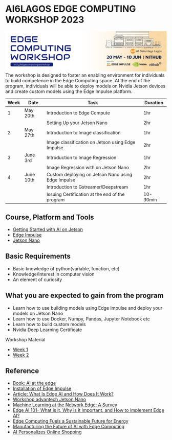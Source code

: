 # AI6LAGOS EDGE COMPUTING WORKSHOP 2023
![Cover Image](./asset/cover_image.jpeg)
 The workshop is designed to foster an enabling environment for individuals to build competence in the Edge Computing space. At the end of the program, individuals will be able to deploy models on Nvidia Jetson devices and create custom models using the Edge Impulse platform. 

| Week | Date | Task | Duration |
|-----|------|------|------|
| 1    |  May 20th    | Introduction to Edge Compute     |  1hr    | 
|             |     |  Setting Up your Jetson Nano    |   2hr |
| 2    |  May 27th   | Introduction to Image classification    |  1hr    | 
|             |     |  Image classification on Jetson using Edge Impulse   |  2hr    | 
| 3    |  June 3rd    | Introduction to Image Regression   |  1hr    | 
|             |     |  Image Regression with on Jetson Nano    |  2hr    | 
| 4    |  June 10th   | Custom deploying on Jetson Nano using Edge Impulse     | 2hr    | 
|             |     |  Introduction to Gstreamer/Deepstream   |  1hr    | 
|             |     |  Issuing  Certification at the end of the program    |  10-30min    | 


## Course, Platform and Tools 
- [Getting Started with AI on Jetson](https://courses.nvidia.com/courses/course-v1:DLI+S-RX-02+V2/) 
- [Edge Impulse](https://www.edgeimpulse.com/)
- [Jetson Nano](https://developer.nvidia.com/embedded/jetson-nano-developer-kit)


## Basic Requirements 
- Basic knowledge of python(variable, function, etc)
- Knowledge/Interest in computer vision
- An element of curiosity 

## What you are expected to gain from the program 
- Learn how to use building models using Edge Impulse and deploy your models on Jetson Nano
- Learn how to use Docker, Numpy, Pandas, Jupyter Notebook etc 
- Learn how to build custom models
- Nvidia Deep Learning Certificate 

Workshop Material 
- [Week 1](https://docs.google.com/presentation/d/1Ife9oXupc0jdurz8OpKKgqQfPycReCQJTC5_gqc5L3c/edit#slide=id.g244451957ee_0_1014)
- [Week 2](https://docs.google.com/presentation/d/1XWsyqMV0qWNydiazBFBhmSQ0RGoVfbG9RR_gB1fk6YA/edit#slide=id.g2461e0ba8aa_0_302)


## Reference 
- [Book: AI at the edge](https://www.oreilly.com/library/view/ai-at-the/9781098120191/)
- [Installation of Edge Impulse](https://docs.edgeimpulse.com/docs/edge-impulse-cli/cli-installation)
- [Article: What Is Edge AI and How Does It Work?](https://blogs.nvidia.com/blog/2022/02/17/what-is-edge-ai/)
- [Workshop advantech Jetson Nano](https://github.com/edgeimpulse/workshop-advantech-jetson-nano)
- [Machine Learning at the Network Edge: A Survey](https://arxiv.org/pdf/1908.00080.pdf)
- [Edge AI 101- What is it, Why is it important, and How to implement Edge AI?](https://www.seeedstudio.com/blog/2021/04/02/edge-ai-what-is-it-and-what-can-it-do-for-edge-iot/)
- [Edge Computing Fuels a Sustainable Future for Energy](https://developer.nvidia.com/blog/edge-computing-fuels-a-sustainable-future-for-energy/#:~:text=Oil%20and%20gas%20enterprises%20and,sources%20of%20energy%20to%20consumers.)
- [Manufacturing the Future of AI with Edge Computing](https://developer.nvidia.com/blog/manufacturing-the-future-of-ai-with-edge-computing/)
- [AI Personalizes Online Shopping](https://developer.nvidia.com/blog/top-3-pillars-of-ai-enabled-edge-computing-in-retail/)